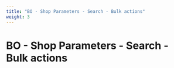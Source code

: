 ```yaml
---
title: "BO - Shop Parameters - Search - Bulk actions"
weight: 3
---
```


# BO - Shop Parameters - Search - Bulk actions
